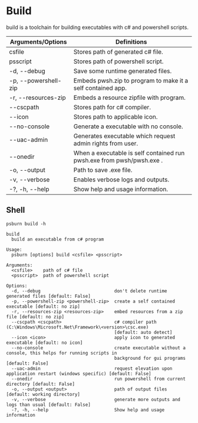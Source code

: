 # Build

build is a toolchain for building executables with c# and powershell scripts.

| Arguments/Options    | Definitions                                                           |
|----------------------|-----------------------------------------------------------------------|
| csfile               | Stores path of generated c# file.                                     |
| psscript             | Stores path of powershell script.                                     |
| -d, --debug          | Save some runtime generated files.                                    |
| -p, --powershell-zip | Embeds pwsh.zip to program to make it a self contained app.           |
| -r, --resources-zip  | Embeds a resource zipfile with program.                               |
| --cscpath            | Stores path for c# compiler.                                          |
| --icon               | Stores path to applicable icon.                                       |
| --no-console         | Generate a executable with no console.                                |
| --uac-admin          | Generates executable which request admin rights from user.            |
| --onedir             | When a executable is self contained run pwsh.exe from pwsh/pwsh.exe . |
| -o, --output         | Path to save .exe file.                                               |
| -v, --verbose        | Enables verbose logs and outputs.                                     |
| -?, -h, --help       | Show help and usage information.                                      |

## Shell

```shell
psburn build -h
```

```
build
  build an executable from c# program

Usage:
  psburn [options] build <csfile> <psscript>

Arguments:
  <csfile>    path of c# file
  <psscript>  path of powershell script

Options:
  -d, --debug                            don't delete runtime generated files [default: False]
  -p, --powershell-zip <powershell-zip>  create a self contained executable [default: no zip]
  -r, --resources-zip <resources-zip>    embed resources from a zip file [default: no zip]
  --cscpath <cscpath>                    c# compiler path (C:\Windows\Microsoft.Net\Framework\<version>\csc.exe)
                                         [default: auto detect]
  --icon <icon>                          apply icon to generated executable [default: no icon]
  --no-console                           create executable without a console, this helps for running scripts in
                                         background for gui programs [default: False]
  --uac-admin                            request elevation upon application restart (windows specific) [default: False]
  --onedir                               run powershell from current directory [default: False]
  -o, --output <output>                  path of output files [default: working directory]
  -v, --verbose                          generate more outputs and logs than usual [default: False]
  -?, -h, --help                         Show help and usage information
```
